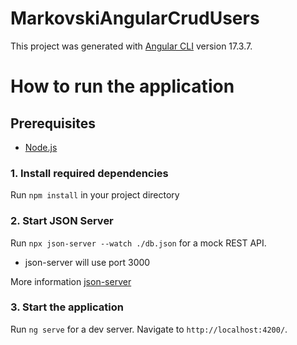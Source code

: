# MarkovskiAngularCrudUsers

This project was generated with [Angular CLI](https://github.com/angular/angular-cli) version 17.3.7.

# How to run the application

## Prerequisites

- [Node.js](https://nodejs.org/en/download)

### 1. Install required dependencies

Run `npm install` in your project directory

### 2. Start JSON Server

Run `npx json-server --watch ./db.json` for a mock REST API.

- json-server will use port 3000

More information [json-server](https://github.com/typicode/json-server)

### 3. Start the application

Run `ng serve` for a dev server.
Navigate to `http://localhost:4200/`.
